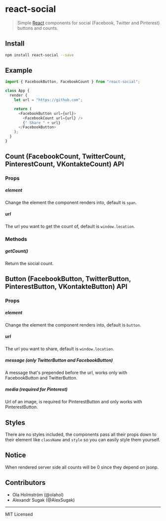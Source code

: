 # react-social

> Simple [React](http://facebook.github.io/react/index.html) components for
> social (Facebook, Twitter and Pinterest) buttons and counts.

## Install

```bash
npm install react-social --save
```

## Example

```javascript
import { FacebookButton, FacebookCount } from "react-social";

class App {
  render {
    let url = "https://github.com";

    return (
      <FacebookButton url={url}>
        <FacebookCount url={url} />
        {" Share " + url}
      </FacebookButton>
    );
  }
}
```

## Count (FacebookCount, TwitterCount, PinterestCount, VKontakteCount) API

### Props

##### element

Change the element the component renders into, default is `span`.

##### url

The url you want to get the count of, default is `window.location`.

### Methods

##### getCount()

Return the social count.

## Button (FacebookButton, TwitterButton, PinterestButton, VKontakteButton) API

### Props

##### element

Change the element the component renders into, default is `button`.

##### url

The url you want to share, default is `window.location`.

##### message (only TwitterButton and FacebookButton)

A message that's prepended before the url, works only with FacebookButton
and TwitterButton.

##### media (required for Pinterest)

Url of an image, is required for PinterestButton and only works with
PinterestButton.

## Styles

There are no styles included, the components pass all their props down
to their element like `className` and `style` so you can easily style
them yourself.


## Notice

When rendered server side all counts will be 0 since they depend on jsonp.

## Contributors

* Ola Holmström (@olahol)
* Alexandr Sugak (@AlexSugak)


---

MIT Licensed

